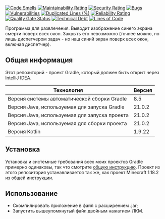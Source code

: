[![Code Smells](https://sonarcloud.io/api/project_badges/measure?project=Hummel009_PseudoBSOD&metric=code_smells)](https://sonarcloud.io/summary/overall?id=Hummel009_PseudoBSOD)
[![Maintainability Rating](https://sonarcloud.io/api/project_badges/measure?project=Hummel009_PseudoBSOD&metric=sqale_rating)](https://sonarcloud.io/summary/overall?id=Hummel009_PseudoBSOD)
[![Security Rating](https://sonarcloud.io/api/project_badges/measure?project=Hummel009_PseudoBSOD&metric=security_rating)](https://sonarcloud.io/summary/overall?id=Hummel009_PseudoBSOD)
[![Bugs](https://sonarcloud.io/api/project_badges/measure?project=Hummel009_PseudoBSOD&metric=bugs)](https://sonarcloud.io/summary/overall?id=Hummel009_PseudoBSOD)
[![Vulnerabilities](https://sonarcloud.io/api/project_badges/measure?project=Hummel009_PseudoBSOD&metric=vulnerabilities)](https://sonarcloud.io/summary/overall?id=Hummel009_PseudoBSOD)
[![Duplicated Lines (%)](https://sonarcloud.io/api/project_badges/measure?project=Hummel009_PseudoBSOD&metric=duplicated_lines_density)](https://sonarcloud.io/summary/overall?id=Hummel009_PseudoBSOD)
[![Reliability Rating](https://sonarcloud.io/api/project_badges/measure?project=Hummel009_PseudoBSOD&metric=reliability_rating)](https://sonarcloud.io/summary/overall?id=Hummel009_PseudoBSOD)
[![Quality Gate Status](https://sonarcloud.io/api/project_badges/measure?project=Hummel009_PseudoBSOD&metric=alert_status)](https://sonarcloud.io/summary/overall?id=Hummel009_PseudoBSOD)
[![Technical Debt](https://sonarcloud.io/api/project_badges/measure?project=Hummel009_PseudoBSOD&metric=sqale_index)](https://sonarcloud.io/summary/overall?id=Hummel009_PseudoBSOD)
[![Lines of Code](https://sonarcloud.io/api/project_badges/measure?project=Hummel009_PseudoBSOD&metric=ncloc)](https://sonarcloud.io/summary/overall?id=Hummel009_PseudoBSOD)

Программа для развлечения. Выводит изображение синего экрана смерти поверх всех окон. Закрыть его невозможно (точнее можно, но лишь диспетчером задач - но наш синий экран поверх всех окон, включая диспетчер).

## Общая информация

Этот репозиторий - проект Gradle, который должен быть открыт через IntelliJ IDEA.

| Технология                                    | Версия    |
|-----------------------------------------------|-----------|
| Версия системы автоматической сборки Gradle   | 8.5       |
| Версия Java, используемая для запуска Gradle  | 21.0.2    |
| Версия Java, используемая для запуска проекта | 21.0.2    |
| Версия Java, используемая для сборки проекта  | 21.0.2    |
| Версия Kotlin                                 | 1.9.22    |

## Установка

Установка и системные требования всех моих проектов Gradle примерно одинаковы, так что смотрите [общую инструкцию](https://github.com/Hummel009/The-Rings-of-Power#readme). Проект из этого репозитория устанавливается так же, как проект Minecraft 1.18.2 из общей инструкции.

## Использование

* Скомпилировать приложение в файл с расширением .jar;
* Запустить вышеупомянутый файл двойным нажатием ЛКМ.
